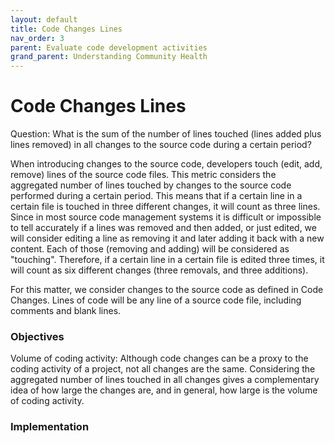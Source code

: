 ```yaml
---
layout: default
title: Code Changes Lines
nav_order: 3
parent: Evaluate code development activities
grand_parent: Understanding Community Health
---
```


# Code Changes Lines
Question: What is the sum of the number of lines touched (lines added plus lines removed) in all changes to the source code during a certain period?

When introducing changes to the source code, developers touch (edit, add, remove) lines of
the source code files. This metric considers the aggregated number of lines touched by
changes to the source code performed during a certain period. This means that if a certain
line in a certain file is touched in three different changes, it will count as three
lines. Since in most source code management systems it is difficult or impossible to tell
accurately if a lines was removed and then added, or just edited, we will consider editing
a line as removing it and later adding it back with a new content. Each of those (removing
and adding) will be considered as "touching". Therefore, if a certain line in a certain
file is edited three times, it will count as six different changes (three removals, and
three additions).

For this matter, we consider changes to the source code as defined in Code Changes. Lines
of code will be any line of a source code file, including comments and blank lines.

### Objectives
Volume of coding activity: Although code changes can be a proxy to the coding activity of
a project, not all changes are the same. Considering the aggregated number of lines
touched in all changes gives a complementary idea of how large the changes are, and in
general, how large is the volume of coding activity.

### Implementation